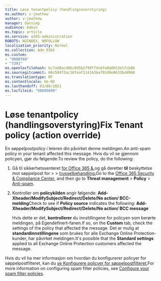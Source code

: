 ```yaml
---
title: Løse tenantpolicy (handlingsoverstyring)
ms.author: v-jmathew
author: v-jmathew
manager: dansimp
audience: Admin
ms.topic: article
ms.service: o365-administration
ROBOTS: NOINDEX, NOFOLLOW
localization_priority: Normal
ms.collection: Adm_O365
ms.custom:
- "9000760"
- "7391"
ms.openlocfilehash: bc7ad8acd86c9d5b2f99ffdc6fe8a8b53e1fcb8b
ms.sourcegitcommit: 60c504f3ac187eaf1141b3ba701d9e0633bdd968
ms.translationtype: MT
ms.contentlocale: nb-NO
ms.lasthandoff: 03/08/2021
ms.locfileid: "50695699"
---
```

# <a name="fix-tenant-policy-action-override"></a><span data-ttu-id="bf4bb-102">Løse tenantpolicy (handlingsoverstyring)</span><span class="sxs-lookup"><span data-stu-id="bf4bb-102">Fix Tenant policy (action override)</span></span>

<span data-ttu-id="bf4bb-103">En søppelpostpolicy i leieren din påvirket denne meldingen.</span><span class="sxs-lookup"><span data-stu-id="bf4bb-103">An anti-spam policy in your tenant affected this message.</span></span> <span data-ttu-id="bf4bb-104">Hvis du vil se gjennom policyen, gjør du følgende:</span><span class="sxs-lookup"><span data-stu-id="bf4bb-104">To review the policy, do the following:</span></span>

1. <span data-ttu-id="bf4bb-105">Gå til sikkerhetssenteret [for Office 365 &,](https://go.microsoft.com/fwlink/p/?linkid=2077143)og gå deretter **til** beskyttelse mot søppelpost for  >    >  [trusselbehandling.](https://go.microsoft.com/fwlink/?linkid=2101518)</span><span class="sxs-lookup"><span data-stu-id="bf4bb-105">Go to the [Office 365 Security & Compliance Center](https://go.microsoft.com/fwlink/p/?linkid=2077143), and then go to **Threat management** > **Policy** > [Anti-spam](https://go.microsoft.com/fwlink/?linkid=2101518).</span></span>
2. <span data-ttu-id="bf4bb-106">Kontroller om **policykilden** angir følgende:  **Add-Xheader/ModifySubject/Redirect/Delete/No action/ BCC-melding**</span><span class="sxs-lookup"><span data-stu-id="bf4bb-106">Check to see if **Policy source** indicates the following:  **Add-Xheader/ModifySubject/Redirect/Delete/No action/ BCC message**</span></span>

    <span data-ttu-id="bf4bb-107">Hvis dette er det, **kontrollerer** du innstillingene for policyen som berørte meldingen, på Egendefinert-fanen.</span><span class="sxs-lookup"><span data-stu-id="bf4bb-107">If so, on the **Custom** tab, check the settings of the policy that affected the message.</span></span> <span data-ttu-id="bf4bb-108">Det er mulig at **standardinnstillingene** som brukes for alle Exchange Online Protection-kunder, har påvirket meldingen.</span><span class="sxs-lookup"><span data-stu-id="bf4bb-108">It's possible that the **Standard settings** applied to all Exchange Online Protection customers affected the message.</span></span>

<span data-ttu-id="bf4bb-109">Hvis du vil ha mer informasjon om hvordan du konfigurerer policyer for søppelpostfilteret, kan du [se Konfigurere policyer for søppelpostfilteret.](https://go.microsoft.com/fwlink/?linkid=2101431)</span><span class="sxs-lookup"><span data-stu-id="bf4bb-109">For more information on configuring spam filter policies, see [Configure your spam filter policies](https://go.microsoft.com/fwlink/?linkid=2101431).</span></span>
